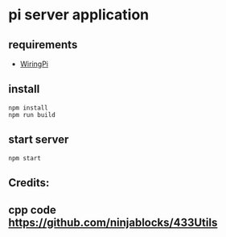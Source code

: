 # pi server application

## requirements
- [WiringPi](https://projects.drogon.net/raspberry-pi/wiringpi/download-and-install/)

## install
```
npm install
npm run build
```

## start server
```
npm start
```

## Credits:
## <b>cpp code https://github.com/ninjablocks/433Utils</b>